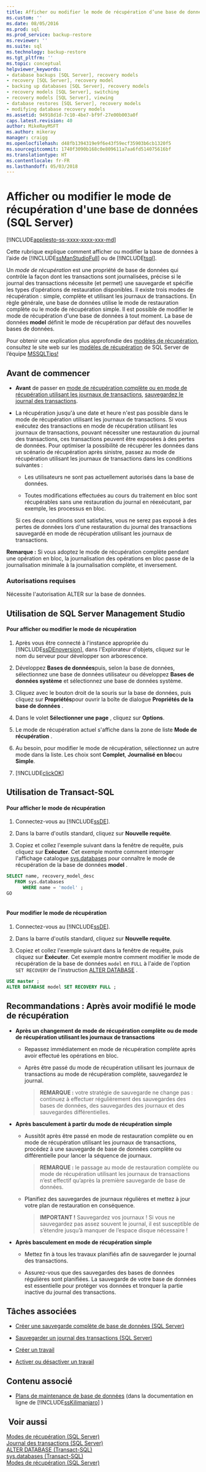```yaml
---
title: Afficher ou modifier le mode de récupération d’une base de données (SQL Server) | Microsoft Docs
ms.custom: ''
ms.date: 08/05/2016
ms.prod: sql
ms.prod_service: backup-restore
ms.reviewer: ''
ms.suite: sql
ms.technology: backup-restore
ms.tgt_pltfrm: ''
ms.topic: conceptual
helpviewer_keywords:
- database backups [SQL Server], recovery models
- recovery [SQL Server], recovery model
- backing up databases [SQL Server], recovery models
- recovery models [SQL Server], switching
- recovery models [SQL Server], viewing
- database restores [SQL Server], recovery models
- modifying database recovery models
ms.assetid: 94918d1d-7c10-4be7-bf9f-27e00b003a0f
caps.latest.revision: 40
author: MikeRayMSFT
ms.author: mikeray
manager: craigg
ms.openlocfilehash: d48fb1394319e9f6e43f59ecf35903b6cb1320f5
ms.sourcegitcommit: 1740f3090b168c0e809611a7aa6fd514075616bf
ms.translationtype: HT
ms.contentlocale: fr-FR
ms.lasthandoff: 05/03/2018
---
```

# <a name="view-or-change-the-recovery-model-of-a-database-sql-server"></a>Afficher ou modifier le mode de récupération d'une base de données (SQL Server)
[!INCLUDE[appliesto-ss-xxxx-xxxx-xxx-md](../../includes/appliesto-ss-xxxx-xxxx-xxx-md.md)]

  Cette rubrique explique comment afficher ou modifier la base de données à l’aide de [!INCLUDE[ssManStudioFull](../../includes/ssmanstudiofull-md.md)] ou de [!INCLUDE[tsql](../../includes/tsql-md.md)]. 
  
  Un *mode de récupération* est une propriété de base de données qui contrôle la façon dont les transactions sont journalisées, précise si le journal des transactions nécessite (et permet) une sauvegarde et spécifie les types d’opérations de restauration disponibles. Il existe trois modes de récupération : simple, complète et utilisant les journaux de transactions. En règle générale, une base de données utilise le mode de restauration complète ou le mode de récupération simple. Il est possible de modifier le mode de récupération d'une base de données à tout moment. La base de données **model** définit le mode de récupération par défaut des nouvelles bases de données.  
  
  Pour obtenir une explication plus approfondie des [modèles de récupération](recovery-models-sql-server.md), consultez le site web sur les [modèles de récupération](https://www.mssqltips.com/sqlservertutorial/2/sql-server-recovery-models/) de SQL Server de l’équipe [MSSQLTips!](https://www.mssqltips.com/)
  
  
##  <a name="BeforeYouBegin"></a> Avant de commencer  
  

-   **Avant** de passer en [mode de récupération complète ou en mode de récupération utilisant les journaux de transactions](recovery-models-sql-server.md), [sauvegardez le journal des transactions](back-up-a-transaction-log-sql-server.md).  
  
-   La récupération jusqu'à une date et heure n'est pas possible dans le mode de récupération utilisant les journaux de transactions. Si vous exécutez des transactions en mode de récupération utilisant les journaux de transactions, pouvant nécessiter une restauration du journal des transactions, ces transactions peuvent être exposées à des pertes de données. Pour optimiser la possibilité de récupérer les données dans un scénario de récupération après sinistre, passez au mode de récupération utilisant les journaux de transactions dans les conditions suivantes :  
  
    -   Les utilisateurs ne sont pas actuellement autorisés dans la base de données.  
  
    -   Toutes modifications effectuées au cours du traitement en bloc sont récupérables sans une restauration du journal en réexécutant, par exemple, les processus en bloc.  
  
     Si ces deux conditions sont satisfaites, vous ne serez pas exposé à des pertes de données lors d'une restauration du journal des transactions sauvegardé en mode de récupération utilisant les journaux de transactions.  
  
**Remarque :** Si vous adoptez le mode de récupération complète pendant une opération en bloc, la journalisation des opérations en bloc passe de la journalisation minimale à la journalisation complète, et inversement.  
  
###  <a name="Security"></a> Autorisations requises  
   Nécessite l'autorisation ALTER sur la base de données.  
  
##  <a name="SSMSProcedure"></a> Utilisation de SQL Server Management Studio  
  
#### <a name="to-view-or-change-the-recovery-model"></a>Pour afficher ou modifier le mode de récupération  
  
1.  Après vous être connecté à l'instance appropriée du [!INCLUDE[ssDEnoversion](../../includes/ssdenoversion-md.md)], dans l'Explorateur d'objets, cliquez sur le nom du serveur pour développer son arborescence.  
  
2.  Développez **Bases de données**puis, selon la base de données, sélectionnez une base de données utilisateur ou développez **Bases de données système** et sélectionnez une base de données système.  
  
3.  Cliquez avec le bouton droit de la souris sur la base de données, puis cliquez sur **Propriétés**pour ouvrir la boîte de dialogue **Propriétés de la base de données** .  
  
4.  Dans le volet **Sélectionner une page** , cliquez sur **Options**.  
  
5.  Le mode de récupération actuel s'affiche dans la zone de liste **Mode de récupération** .  
  
6.  Au besoin, pour modifier le mode de récupération, sélectionnez un autre mode dans la liste. Les choix sont **Complet**, **Journalisé en bloc**ou **Simple**.  
  
7.  [!INCLUDE[clickOK](../../includes/clickok-md.md)]  
  
##  <a name="TsqlProcedure"></a> Utilisation de Transact-SQL  
  
#### <a name="to-view-the-recovery-model"></a>Pour afficher le mode de récupération  
  
1.  Connectez-vous au [!INCLUDE[ssDE](../../includes/ssde-md.md)].  
  
2.  Dans la barre d'outils standard, cliquez sur **Nouvelle requête**.  
  
3.  Copiez et collez l'exemple suivant dans la fenêtre de requête, puis cliquez sur **Exécuter**. Cet exemple montre comment interroger l'affichage catalogue [sys.databases](../../relational-databases/system-catalog-views/sys-databases-transact-sql.md) pour connaître le mode de récupération de la base de données **model** .  
  
```sql  
SELECT name, recovery_model_desc  
   FROM sys.databases  
      WHERE name = 'model' ;  
GO  
  
```  
  
#### <a name="to-change-the-recovery-model"></a>Pour modifier le mode de récupération  
  
1.  Connectez-vous au [!INCLUDE[ssDE](../../includes/ssde-md.md)].  
  
2.  Dans la barre d'outils standard, cliquez sur **Nouvelle requête**.  
  
3.  Copiez et collez l'exemple suivant dans la fenêtre de requête, puis cliquez sur **Exécuter**. Cet exemple montre comment modifier le mode de récupération de la base de données `model` en `FULL` à l'aide de l'option `SET RECOVERY` de l'instruction [ALTER DATABASE](../../t-sql/statements/alter-database-transact-sql-set-options.md) .  
  
```sql  
USE master ;  
ALTER DATABASE model SET RECOVERY FULL ;  
```  
  
##  <a name="FollowUp"></a> Recommandations : Après avoir modifié le mode de récupération  
  
-   **Après un changement de mode de récupération complète ou de mode de récupération utilisant les journaux de transactions**  
  
    -   Repassez immédiatement en mode de récupération complète après avoir effectué les opérations en bloc.  
  
    -   Après être passé du mode de récupération utilisant les journaux de transactions au mode de récupération complète, sauvegardez le journal.  
  
        >**REMARQUE :** votre stratégie de sauvegarde ne change pas : continuez à effectuer régulièrement des sauvegardes des bases de données, des sauvegardes des journaux et des sauvegardes différentielles.  
  
-   **Après basculement à partir du mode de récupération simple**  
  
    -   Aussitôt après être passé en mode de restauration complète ou en mode de récupération utilisant les journaux de transactions, procédez à une sauvegarde de base de données complète ou différentielle pour lancer la séquence de journaux.  
  
        >**REMARQUE :** le passage au mode de restauration complète ou mode de récupération utilisant les journaux de transactions n’est effectif qu’après la première sauvegarde de base de données.  
  
    -   Planifiez des sauvegardes de journaux régulières et mettez à jour votre plan de restauration en conséquence.  
  
        > **IMPORTANT !** Sauvegardez vos journaux ! Si vous ne sauvegardez pas assez souvent le journal, il est susceptible de s’étendre jusqu’à manquer de l’espace disque nécessaire !  
  
-   **Après basculement en mode de récupération simple**  
  
    -   Mettez fin à tous les travaux planifiés afin de sauvegarder le journal des transactions.  
  
    -   Assurez-vous que des sauvegardes des bases de données régulières sont planifiées. La sauvegarde de votre base de données est essentielle pour protéger vos données et tronquer la partie inactive du journal des transactions.  
  
##  <a name="RelatedTasks"></a> Tâches associées  
  
-   [Créer une sauvegarde complète de base de données &#40;SQL Server&#41;](../../relational-databases/backup-restore/create-a-full-database-backup-sql-server.md)  
  
-   [Sauvegarder un journal des transactions &#40;SQL Server&#41;](../../relational-databases/backup-restore/back-up-a-transaction-log-sql-server.md)  
  
-   [Créer un travail](http://msdn.microsoft.com/library/b35af2b6-6594-40d1-9861-4d5dd906048c)  
  
-   [Activer ou désactiver un travail](http://msdn.microsoft.com/library/5041261f-0c32-4d4a-8bee-59a6c16200dd)  
  
##  <a name="RelatedContent"></a> Contenu associé  
  
-   [Plans de maintenance de base de données](http://msdn.microsoft.com/library/ms187658.aspx) (dans la documentation en ligne de [!INCLUDE[ssKilimanjaro](../../includes/sskilimanjaro-md.md)] )  
  
## <a name="see-also"></a> Voir aussi  
 [Modes de récupération &#40;SQL Server&#41;](../../relational-databases/backup-restore/recovery-models-sql-server.md)   
 [Journal des transactions &#40;SQL Server&#41;](../../relational-databases/logs/the-transaction-log-sql-server.md)   
 [ALTER DATABASE &#40;Transact-SQL&#41;](../../t-sql/statements/alter-database-transact-sql.md)   
 [sys.databases &#40;Transact-SQL&#41;](../../relational-databases/system-catalog-views/sys-databases-transact-sql.md)   
 [Modes de récupération &#40;SQL Server&#41;](../../relational-databases/backup-restore/recovery-models-sql-server.md)  
  
  
